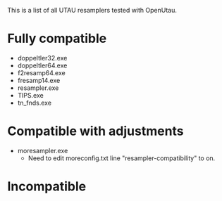 This is a list of all UTAU resamplers tested with OpenUtau.
# Fully compatible

- doppeltler32.exe
- doppeltler64.exe
- f2resamp64.exe
- fresamp14.exe
- resampler.exe
- TIPS.exe
- tn_fnds.exe

# Compatible with adjustments

- moresampler.exe
  - Need to edit moreconfig.txt line "resampler-compatibility" to on.

# Incompatible